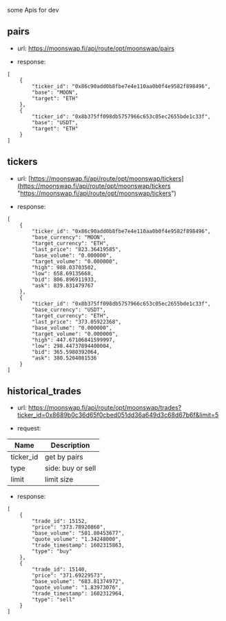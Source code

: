 some Apis for dev

## pairs

- url: https://moonswap.fi/api/route/opt/moonswap/pairs

- response:

```
[
    {
        "ticker_id": "0x86c90add0b8fbe7e4e110aa0b0f4e9582f898496",
        "base": "MOON",
        "target": "ETH"
    },
    {
        "ticker_id": "0x8b375ff098db5757966c653c05ec2655bde1c33f",
        "base": "USDT",
        "target": "ETH"
    }
]

```

## tickers

- url: [https://moonswap.fi/api/route/opt/moonswap/tickers](https://moonswap.fi/api/route/opt/moonswap/tickers "https://moonswap.fi/api/route/opt/moonswap/tickers")

- response:

```
[
    {
        "ticker_id": "0x86c90add0b8fbe7e4e110aa0b0f4e9582f898496",
        "base_currency": "MOON",
        "target_currency": "ETH",
        "last_price": "823.36419585",
        "base_volume": "0.000000",
        "target_volume": "0.000000",
        "high": 988.03703502,
        "low": 658.69135668,
        "bid": 806.896911933,
        "ask": 839.831479767
    },
    {
        "ticker_id": "0x8b375ff098db5757966c653c05ec2655bde1c33f",
        "base_currency": "USDT",
        "target_currency": "ETH",
        "last_price": "373.05922368",
        "base_volume": "0.000000",
        "target_volume": "0.000000",
        "high": 447.67106841599997,
        "low": 298.44737894400004,
        "bid": 365.5980392064,
        "ask": 380.5204081536
    }
]

```

## historical_trades

- url: https://moonswap.fi/api/route/opt/moonswap/trades?ticker_id=0x8689b0c36d65f0cbed051dd36a649d3c68d67b6f&limit=5

- request:

| Name | Description|
| --- | --- |
|ticker_id | get by pairs |
| type | side: buy or sell |
| limit | limit size |


- response:

```
[
    {
        "trade_id": 15152,
        "price": "373.78920860",
        "base_volume": "501.80453677",
        "quote_volume": "1.34248000",
        "trade_timestamp": 1602315863,
        "type": "buy"
    },
    {
        "trade_id": 15140,
        "price": "371.69229573",
        "base_volume": "683.81374972",
        "quote_volume": "1.83973076",
        "trade_timestamp": 1602312964,
        "type": "sell"
    }
]

```
